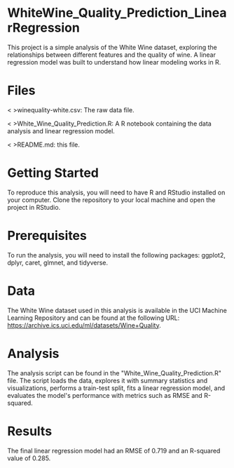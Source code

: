 # WhiteWine_Quality_Prediction_LinearRegression

This project is a simple analysis of the White Wine dataset, exploring the relationships between different features and the quality of wine. A linear regression model was built to understand how linear modeling works in R.



# Files
< >winequality-white.csv: The raw data file.

< >White_Wine_Quality_Prediction.R: A R notebook containing the data analysis and linear regression model.

< >README.md: this file.


# Getting Started
To reproduce this analysis, you will need to have R and RStudio installed on your computer. Clone the repository to your local machine and open the project in RStudio.


# Prerequisites
To run the analysis, you will need to install the following packages: ggplot2, dplyr, caret, glmnet, and tidyverse.

# Data
The White Wine dataset used in this analysis is available in the UCI Machine Learning Repository and can be found at the following URL: https://archive.ics.uci.edu/ml/datasets/Wine+Quality.

# Analysis
The analysis script can be found in the "White_Wine_Quality_Prediction.R" file. The script loads the data, explores it with summary statistics and visualizations, performs a train-test split, fits a linear regression model, and evaluates the model's performance with metrics such as RMSE and R-squared.

# Results
The final linear regression model had an RMSE of 0.719 and an R-squared value of 0.285.
